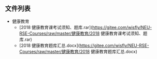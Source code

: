 

## 文件列表

- 健康教育
    - [2018 健康教育课考试须知、题库.rar](https://gitee.com/wisfly/NEU-RSE-Courses/raw/master/健康教育/2018 健康教育课考试须知、题库.rar)
    - [2018 健康教育题库汇总.docx](https://gitee.com/wisfly/NEU-RSE-Courses/raw/master/健康教育/2018 健康教育题库汇总.docx)
